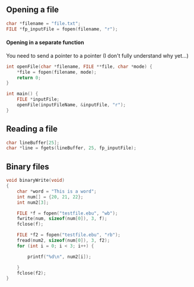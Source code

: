 ## Opening a file

```C
char *filename = "file.txt";
FILE *fp_inputFile = fopen(filename, "r");
```

#### Opening in a separate function
You need to send a pointer to a pointer (I don't fully understand why yet...)
```c
int openFile(char *filename, FILE **file, char *mode) {
    *file = fopen(filename, mode);
    return 0;
}

int main() {
	FILE *inputFile;
    openFile(inputFileName, &inputFile, "r");
}
```

## Reading a file

```C
char lineBuffer[25];
char *line = fgets(lineBuffer, 25, fp_inputFile);
```

## Binary files
```C
void binaryWrite(void)
{
    char *word = "This is a word";
    int num[] = {20, 21, 22};
    int num2[3];    

    FILE *f = fopen("testfile.ebu", "wb");
    fwrite(num, sizeof(num[0]), 3, f);
    fclose(f);

    FILE *f2 = fopen("testfile.ebu", "rb");
    fread(num2, sizeof(num[0]), 3, f2);
    for (int i = 0; i < 3; i++) {

        printf("%d\n", num2[i]);

    }
    fclose(f2);
}
```